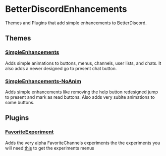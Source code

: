 # BetterDiscordEnhancements
Themes and Plugins that add simple enhancements to BetterDiscord.

## Themes

### [SimpleEnhancements](https://github.com/ikeman2003/BetterDiscordEnhancements/tree/main/themes/SimpleEnhancements)
Adds simple animations to buttons, menus, channels, user lists, and chats. It also adds a newer designed go to present chat button.

### [SimpleEnhancements-NoAnim](https://github.com/ikeman2003/BetterDiscordEnhancements/blob/main/themes/SimpleEnhancements)
Adds simple enhancements like removing the help button redesigned jump to present and mark as read buttons. Also adds very sublte animations to some buttons.


## Plugins

### [FavoriteExperiment](https://github.com/ikeman2003/BetterDiscordEnhancements/blob/main/plugins/FavoriteExperiment.plugin.js)
Adds the very alpha FavoriteChannels experiments the the experiments you will need [this](https://github.com/Inve1951/BetterDiscordStuff/blob/master/plugins/discordexperiments.plugin.js) to get the experiments menus